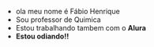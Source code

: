 - ola meu nome é Fábio Henrique
- Sou professor de Quimica
- Estou trabalhando tambem com o **Alura**
- **Estou odiando!!**

<!---
fabiohqmk/fabiohqmk is a ✨ special ✨ repository because its `README.md` (this file) appears on your GitHub profile.
You can click the Preview link to take a look at your changes.
--->
